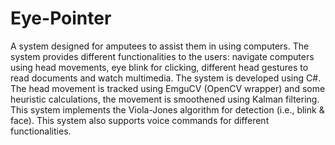 # Eye-Pointer

A system designed for amputees to assist them in using computers. The system provides different functionalities to the users: navigate computers using head movements, eye blink for clicking, different head gestures to read documents and watch multimedia. The system is developed using C#. The head movement is tracked using EmguCV (OpenCV wrapper) and some heuristic calculations, the movement is smoothened using Kalman filtering. This system implements the Viola-Jones algorithm for detection (i.e., blink & face). This system also supports voice commands for different functionalities.
